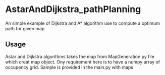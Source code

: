 # AstarAndDijkstra_pathPlanning
An simple example of Dijkstra and A* algorithm use to compute a optimum path for given map

## Usage
Astar and Dijkstra algorithms takes the map from MapGeneration.py file which creat map object. Ony requirement here is to have a numpy array of occupency grid. Sample is provided in the main.py with maps

